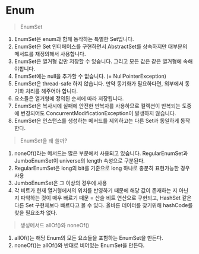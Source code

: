 # Enum

> EnumSet
> 
1. EnumSet은 enum과 함께 동작하는 특별한 Set입니다.
2. EnumSet은 Set 인터페이스를 구현하면서 AbstractSet를 상속하지만 대부분의 메서드를 재정의해서 사용합니다.
3. EnumSet은 열거형 값만 저장할 수 있습니다. 그리고 모든 값은 같은 열거형에 속해야합니다.
4. EnumSet에는 null을 추가할 수 없습니다. (= NullPointerException)
5. EnumSet은 thread-safe 하지 않습니다. 만약 동기화가 필요하다면, 외부에서 동기화 처리를 해주어야 합니다.
6. 요소들은 열거형에 정의된 순서에 따라 저장됩니다.
7. EnumSet은 복사시에 실패에 안전한 반복자를 사용하므로 컬렉션이 반복되는 도중에 변경되어도 ConcurrentModificationException이 발생하지 않습니다.
8. EnumSet은 인스턴스를 생성하는 메서드를 제외하고는 다른 Set과 동일하게 동작한다.

> EnumSet을 왜 쓸까?
> 
1. noneOf()라는 메서드는 많은 부분에서 사용되고 있습니다.
RegularEnumSet과 JumboEnumSet이 universe의 length 속성으로 구분된다.
2. RegularEnumSet은 long의 bit를 기준으로 long 하나로 충분히 표현가능한 경우 사용
3. JumboEnumSet은 그 이상의 경우에 사용
4. 각 비트가 현재 열거형에서의 위치를 반영하기 때문에 해당 값이 존재하는 지 아닌지 파악하는 것이 매우 빠르기 때문
= 산술 비트 연산으로 구현되고, HashSet 같은 다른 Set 구현체보다 빠르다고 볼 수 있다. 
   올바른 데이터를 찾기위해 hashCode를 찾을 필요조차 없다.

> 생성메서드 allOf()와 noneOf()
> 
1. allOf()는 해당 Enum의 모든 요소들을 포함하는 EnumSet을 만든다.
2. noneOf()는 allOf()와 반대로 비어있는 EnumSet을 만든다.